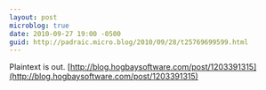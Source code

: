 ```yaml
---
layout: post
microblog: true
date: 2010-09-27 19:00 -0500
guid: http://padraic.micro.blog/2010/09/28/t25769699599.html
---
```

Plaintext is out.  [http://blog.hogbaysoftware.com/post/1203391315](http://blog.hogbaysoftware.com/post/1203391315)
